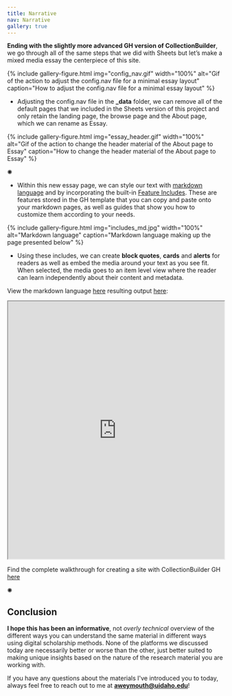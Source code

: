 ```yaml
---
title: Narrative
nav: Narrative
gallery: true
---
```


**Ending with the slightly more advanced GH version of CollectionBuilder**, we go through all of the same steps that we did with Sheets but let’s make a mixed media essay the centerpiece of this site.

{% include gallery-figure.html img="config_nav.gif" width="100%" alt="Gif of the action to adjust the config.nav file for a minimal essay layout" caption="How to adjust the config.nav file for a minimal essay layout" %} 

- Adjusting the config.nav file in the **_data** folder, we can remove all of the default pages that we included in the Sheets version of this project and only retain the landing page, the browse page and the About page, which we can rename as Essay. 

{% include gallery-figure.html img="essay_header.gif" width="100%" alt="Gif of the action to change the header material of the About page to Essay" caption="How to change the header material of the About page to Essay" %} 

<div class="symbol-container">
    <p class="symbol">&#10042;</p>
</div>

- Within this new essay page, we can style our text with [markdown language](https://docs.github.com/en/get-started/writing-on-github/getting-started-with-writing-and-formatting-on-github/basic-writing-and-formatting-syntax) and by incorporating the built-in [Feature Includes](https://collectionbuilder.github.io/cb-docs/docs/pages/features/#feature-includes). These are features stored in the GH template that you can copy and paste onto your markdown pages, as well as guides that show you how to customize them according to your needs. 

{% include gallery-figure.html img="includes_md.jpg" width="100%" alt="Markdown language" caption="Markdown language making up the page presented below" %} 

- Using these includes, we can create **block quotes**, **cards** and **alerts** for readers as well as embed the media around your text as you see fit. When selected, the media goes to an item level view where the reader can learn independently about their content and metadata.

View the markdown language [here](https://raw.githubusercontent.com/aweymo-ui/dummy-gh/refs/heads/main/pages/about.md) resulting output [here](https://aweymo-ui.github.io/hist320_cb-gh_approach/about.html):

<iframe src="https://aweymo-ui.github.io/hist320_cb-gh_approach/about.html" width="100%" height="600px"></iframe>

Find the complete walkthrough for creating a site with CollectionBuilder GH [here](https://collectionbuilder.github.io/cb-docs/docs/walkthroughs/gh-walkthrough/) 

<div class="symbol-container">
    <p class="symbol">&#10042;</p>
</div>

## Conclusion

**I hope this has been an informative**, not *overly technical* overview of the different ways you can understand the same material in different ways using digital scholarship methods. None of the platforms we discussed today are necessarily better or worse than the other, just better suited to making unique insights based on the nature of the research material you are working with. 

If you have any questions about the materials I've introduced you to today, always feel free to reach out to me at **aweymouth@uidaho.edu**!

